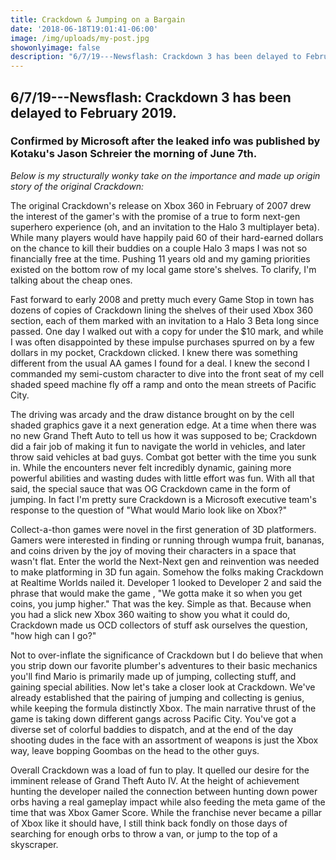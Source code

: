 ```yaml
---
title: Crackdown & Jumping on a Bargain
date: '2018-06-18T19:01:41-06:00'
image: /img/uploads/my-post.jpg
showonlyimage: false
description: "6/7/19---Newsflash: Crackdown 3 has been delayed to February 2019. Confirmed by Microsoft after the leaked info was published by Kotaku's Jason Schreier the morning of June 7th."
---
```


## 6/7/19---Newsflash: Crackdown 3 has been delayed to February 2019.

### Confirmed by Microsoft after the leaked info was published by Kotaku's Jason Schreier the morning of June 7th.

_Below is my structurally wonky take on the importance and made up origin
story of the original Crackdown:_

The original Crackdown's release on Xbox 360 in February of 2007 drew
the interest of the gamer's with the promise of a true to form next-gen
superhero experience (oh, and an invitation to the Halo 3 multiplayer
beta). While many players would have happily paid 60 of their hard-earned
dollars on the chance to kill their buddies on a couple Halo 3 maps I
was not so financially free at the time. Pushing 11 years old and my
gaming priorities existed on the bottom row of my local game store's
shelves. To clarify, I'm talking about the cheap ones.

Fast forward to early 2008 and pretty much every Game Stop in town has
dozens of copies of Crackdown lining the shelves of their used Xbox 360
section, each of them marked with an invitation to a Halo 3 Beta long
since passed. One day I walked out with a copy for under the $10 mark,
and while I was often disappointed by these impulse purchases spurred
on by a few dollars in my pocket, Crackdown clicked. I knew there was
something different from the usual AA games I found for a deal. I knew
the second I commanded my semi-custom character to dive into the front
seat of my cell shaded speed machine fly off a ramp and onto the mean
streets of Pacific City.

The driving was arcady and the draw distance brought on by the cell
shaded graphics gave it a next generation edge. At a time when there was
no new Grand Theft Auto to tell us how it was supposed to be; Crackdown
did a fair job of making it fun to navigate the world in vehicles, and
later throw said vehicles at bad guys. Combat got better with the time
you sunk in. While the encounters never felt incredibly dynamic, gaining
more powerful abilities and wasting dudes with little effort was fun. With
all that said, the special sauce that was OG Crackdown came in the form
of jumping. In fact I'm pretty sure Crackdown is a Microsoft executive
team's response to the question of "What would Mario look like on Xbox?"

Collect-a-thon games were novel in the first generation of 3D
platformers. Gamers were interested in finding or running through wumpa
fruit, bananas, and coins driven by the joy of moving their characters
in a space that wasn't flat. Enter the world the Next-Next gen and
reinvention was needed to make platforming in 3D fun again. Somehow
the folks making Crackdown at Realtime Worlds nailed it. Developer 1
looked to Developer 2 and said the phrase that would make the game ,
"We gotta make it so when you get coins, you jump higher." That was the
key. Simple as that. Because when you had a slick new Xbox 360 waiting
to show you what it could do, Crackdown made us OCD collectors of stuff
ask ourselves the question, "how high can I go?"

Not to over-inflate the significance of Crackdown but I do believe that
when you strip down our favorite plumber's adventures to their basic
mechanics you'll find Mario is primarily made up of jumping, collecting
stuff, and gaining special abilities. Now let's take a closer look at
Crackdown. We've already established that the pairing of jumping and
collecting is genius, while keeping the formula distinctly Xbox. The main
narrative thrust of the game is taking down different gangs across Pacific
City. You've got a diverse set of colorful baddies to dispatch, and at the
end of the day shooting dudes in the face with an assortment of weapons
is just the Xbox way, leave bopping Goombas on the head to the other guys.

Overall Crackdown was a load of fun to play. It quelled our desire for
the imminent release of Grand Theft Auto IV. At the height of achievement
hunting the developer nailed the connection between hunting down power
orbs having a real gameplay impact while also feeding the meta game of
the time that was Xbox Gamer Score. While the franchise never became a
pillar of Xbox like it should have, I still think back fondly on those
days of searching for enough orbs to throw a van, or jump to the top of
a skyscraper.
